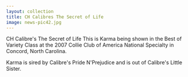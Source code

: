 ```yaml
---
layout: collection
title: CH Calibres The Secret of Life
image: news-pic42.jpg
---
```

CH Calibre's The Secret of Life
 This is Karma being shown in the Best of Variety Class at the 2007 Collie Club of America National Specialty in Concord, North Carolina. 
 
 Karma is sired by Calibre's Pride N'Prejudice and is out of Calibre's Little Sister. 
 

